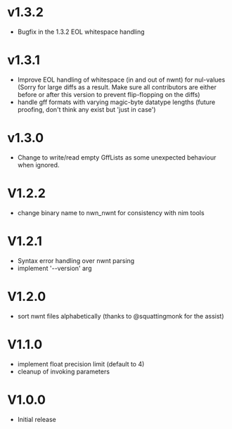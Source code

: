 # v1.3.2
- Bugfix in the 1.3.2 EOL whitespace handling

# v1.3.1
- Improve EOL handling of whitespace (in and out of nwnt) for nul-values (Sorry for large diffs as a result. Make sure all contributors are either before or after this version to prevent flip-flopping on the diffs)
- handle gff formats with varying magic-byte datatype lengths (future proofing, don't think any exist but 'just in case')

# v1.3.0
- Change to write/read empty GffLists as some unexpected behaviour when ignored.

# V1.2.2
- change binary name to nwn_nwnt for consistency with nim tools

# V1.2.1
- Syntax error handling over nwnt parsing
- implement '--version' arg

# V1.2.0
- sort nwnt files alphabetically (thanks to @squattingmonk for the assist)

# V1.1.0
- implement float precision limit (default to 4)
- cleanup of invoking parameters

# V1.0.0
- Initial release
